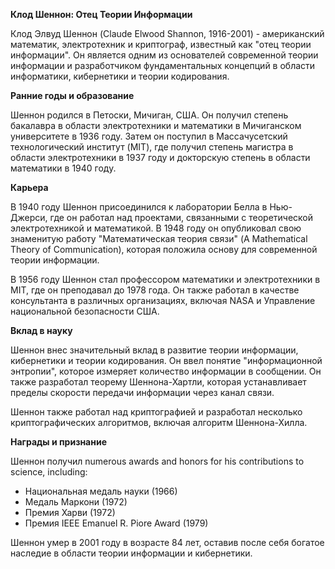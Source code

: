 **Клод Шеннон: Отец Теории Информации**

Клод Элвуд Шеннон (Claude Elwood Shannon, 1916-2001) - американский математик, электротехник и криптограф, известный как "отец теории информации". Он является одним из основателей современной теории информации и разработчиком фундаментальных концепций в области информатики, кибернетики и теории кодирования.

**Ранние годы и образование**

Шеннон родился в Петоски, Мичиган, США. Он получил степень бакалавра в области электротехники и математики в Мичиганском университете в 1936 году. Затем он поступил в Массачусетский технологический институт (MIT), где получил степень магистра в области электротехники в 1937 году и докторскую степень в области математики в 1940 году.

**Карьера**

В 1940 году Шеннон присоединился к лаборатории Белла в Нью-Джерси, где он работал над проектами, связанными с теоретической электротехникой и математикой. В 1948 году он опубликовал свою знаменитую работу "Математическая теория связи" (A Mathematical Theory of Communication), которая положила основу для современной теории информации.

В 1956 году Шеннон стал профессором математики и электротехники в MIT, где он преподавал до 1978 года. Он также работал в качестве консультанта в различных организациях, включая NASA и Управление национальной безопасности США.

**Вклад в науку**

Шеннон внес значительный вклад в развитие теории информации, кибернетики и теории кодирования. Он ввел понятие "информационной энтропии", которое измеряет количество информации в сообщении. Он также разработал теорему Шеннона-Хартли, которая устанавливает пределы скорости передачи информации через канал связи.

Шеннон также работал над криптографией и разработал несколько криптографических алгоритмов, включая алгоритм Шеннона-Хилла.

**Награды и признание**

Шеннон получил numerous awards and honors for his contributions to science, including:

- Национальная медаль науки (1966)
- Медаль Маркони (1972)
- Премия Харви (1972)
- Премия IEEE Emanuel R. Piore Award (1979)

Шеннон умер в 2001 году в возрасте 84 лет, оставив после себя богатое наследие в области теории информации и кибернетики.